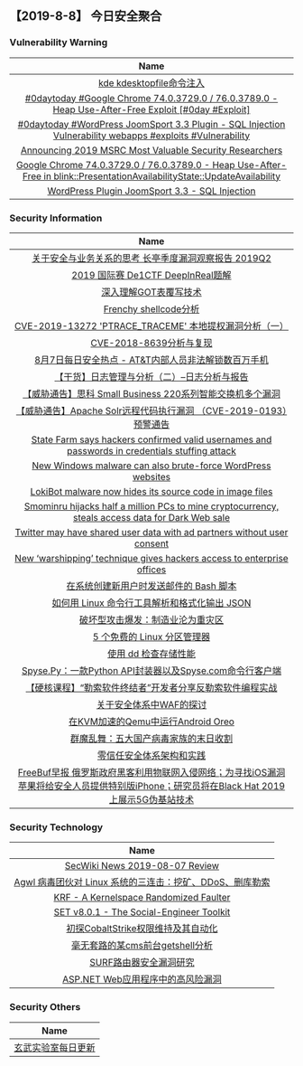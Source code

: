 
 ##   【2019-8-8】 今日安全聚合


###  						       							Vulnerability Warning

|                             Name                             |
| :----------------------------------------------------------: |
|[kde kdesktopfile命令注入](https://www.seebug.org/vuldb/ssvid-98055)|
|[#0daytoday #Google Chrome 74.0.3729.0 / 76.0.3789.0 - Heap Use-After-Free Exploit [#0day #Exploit]](http://0day.today/exploits/33087)|
|[#0daytoday #WordPress JoomSport 3.3 Plugin - SQL Injection Vulnerability webapps #exploits #Vulnerability](http://0day.today/exploits/33086)|
|[Announcing 2019 MSRC Most Valuable Security Researchers](https://msrc-blog.microsoft.com/2019/08/07/announcing-2019-msrc-most-valuable-security-researchers/)|
|[Google Chrome 74.0.3729.0 / 76.0.3789.0 - Heap Use-After-Free in blink::PresentationAvailabilityState::UpdateAvailability](https://www.exploit-db.com/exploits/47211)|
|[ WordPress Plugin JoomSport 3.3 - SQL Injection](https://www.exploit-db.com/exploits/47210)|

### 						        							Security Information
|                             Name                                    |
| :----------------------------------------------------------: |
|[关于安全与业务关系的思考  长亭季度漏洞观察报告 2019Q2](https://www.anquanke.com/post/id/183502)|
|[2019 国际赛 De1CTF DeepInReal题解](https://www.anquanke.com/post/id/183507)|
|[深入理解GOT表覆写技术](https://www.anquanke.com/post/id/183370)|
|[Frenchy shellcode分析](https://www.anquanke.com/post/id/183291)|
|[CVE-2019-13272  'PTRACE_TRACEME' 本地提权漏洞分析（一）](https://www.anquanke.com/post/id/183438)|
|[CVE-2018-8639分析与复现](https://www.anquanke.com/post/id/183358)|
|[8月7日每日安全热点 - AT&T内部人员非法解锁数百万手机](https://www.anquanke.com/post/id/183601)|
|[【干货】日志管理与分析（二）–日志分析与报告](https://www.secpulse.com/archives/110423.html)|
|[【威胁通告】思科 Small Business 220系列智能交换机多个漏洞](http://blog.nsfocus.net/cve-2019-1912cve-2019-1913cve-2019-1914/)|
|[【威胁通告】Apache Solr远程代码执行漏洞 （CVE-2019-0193）预警通告](http://blog.nsfocus.net/cve-2019-0193/)|
|[State Farm says hackers confirmed valid usernames and passwords in credentials stuffing attack](https://www.zdnet.com/article/state-farm-says-hackers-confirmed-valid-usernames-and-passwords-in-credentials-stuffing-attack/#ftag=RSSbaffb68)|
|[New Windows malware can also brute-force WordPress websites](https://www.zdnet.com/article/new-windows-malware-can-also-brute-force-wordpress-websites/#ftag=RSSbaffb68)|
|[LokiBot malware now hides its source code in image files](https://www.zdnet.com/article/lokibot-information-stealer-now-hides-malware-in-image-files/#ftag=RSSbaffb68)|
|[Smominru hijacks half a million PCs to mine cryptocurrency, steals access data for Dark Web sale](https://www.zdnet.com/article/new-cryptojacking-campaign-strikes-half-a-million-pcs/#ftag=RSSbaffb68)|
|[Twitter may have shared user data with ad partners without user consent](https://www.zdnet.com/article/twitter-may-have-shared-user-data-with-ad-partners-without-user-consent/#ftag=RSSbaffb68)|
|[New ‘warshipping’ technique gives hackers access to enterprise offices](https://www.zdnet.com/article/new-warshipping-technique-gives-hackers-access-to-enterprise-offices/#ftag=RSSbaffb68)|
|[在系统创建新用户时发送邮件的 Bash 脚本](https://linux.cn/article-11199-1.html?utm_source=rss&utm_medium=rss)|
|[如何用 Linux 命令行工具解析和格式化输出 JSON](https://linux.cn/article-11198-1.html?utm_source=rss&utm_medium=rss)|
|[破坏型攻击爆发：制造业沦为重灾区](https://linux.cn/article-11197-1.html?utm_source=rss&utm_medium=rss)|
|[5 个免费的 Linux 分区管理器](https://linux.cn/article-11196-1.html?utm_source=rss&utm_medium=rss)|
|[使用 dd 检查存储性能](https://linux.cn/article-11195-1.html?utm_source=rss&utm_medium=rss)|
|[Spyse.Py：一款Python API封装器以及Spyse.com命令行客户端](https://www.freebuf.com/sectool/209001.html)|
|[【硬核课程】“勒索软件终结者”开发者分享反勒索软件编程实战](https://www.freebuf.com/open/210627.html)|
|[关于安全体系中WAF的探讨](https://www.freebuf.com/articles/es/209756.html)|
|[在KVM加速的Qemu中运行Android Oreo](https://www.freebuf.com/articles/terminal/209406.html)|
|[群魔乱舞：五大国产病毒家族的末日收割](https://www.freebuf.com/articles/system/209855.html)|
|[零信任安全体系架构和实践](https://www.freebuf.com/articles/security-management/209821.html)|
|[FreeBuf早报  俄罗斯政府黑客利用物联网入侵网络；为寻找iOS漏洞 苹果将给安全人员提供特别版iPhone；研究员将在Black Hat 2019上展示5G伪基站技术](https://www.freebuf.com/news/210583.html)|

### 						        							Security  Technology
|                             Name                                    |
| :----------------------------------------------------------: |
|[SecWiki News 2019-08-07 Review](http://www.sec-wiki.com/?2019-08-07)|
|[Agwl 病毒团伙对 Linux 系统的三连击：挖矿、DDoS、删库勒索](https://paper.seebug.org/1005/)|
|[KRF - A Kernelspace Randomized Faulter](http://www.kitploit.com/2019/08/krf-kernelspace-randomized-faulter.html)|
|[SET v8.0.1 - The Social-Engineer Toolkit](http://www.kitploit.com/2019/08/set-v801-social-engineer-toolkit.html)|
|[初探CobaltStrike权限维持及其自动化](http://xz.aliyun.com/t/5881)|
|[毫无套路的某cms前台getshell分析](http://xz.aliyun.com/t/5873)|
|[SURF路由器安全漏洞研究](http://xz.aliyun.com/t/5884)|
|[ASP.NET Web应用程序中的高风险漏洞](http://xz.aliyun.com/t/5883)|

### 						        							Security  Others
|                             Name                                    |
| :----------------------------------------------------------: |
|[玄武实验室每日更新](https://weibo.com/p/1006065582522936/wenzhang?from=page_100606_profile&wvr=6&mod=wenzhangmore)|

